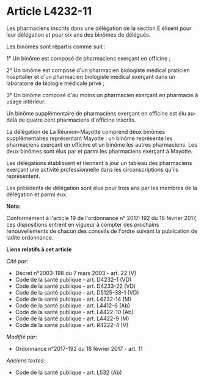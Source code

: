 # Article L4232-11

Les pharmaciens inscrits dans une délégation de la section E élisent pour leur délégation et pour six ans des binômes de
délégués. 

Les binômes sont répartis comme suit : 

1° Un binôme est composé de pharmaciens exerçant en officine ; 

2° Un binôme est composé d'un pharmacien biologiste médical praticien hospitalier et d'un pharmacien biologiste médical
exerçant dans un laboratoire de biologie médicale privé ; 

3° Un binôme composé d'au moins un pharmacien exerçant en pharmacie à usage intérieur. 

Un binôme supplémentaire de pharmaciens exerçant en officine est élu au-delà de quatre cent pharmaciens d'officine inscrits. 

La délégation de La Réunion-Mayotte comprend deux binômes supplémentaires représentant Mayotte : un binôme représente les
pharmaciens exerçant en officine et un binôme les autres pharmaciens. Les deux binômes sont élus par et parmi les pharmaciens
exerçant à Mayotte. 

Les délégations établissent et tiennent à jour un tableau des pharmaciens exerçant une activité professionnelle dans les
circonscriptions qu'ils représentent. 

Les présidents de délégation sont élus pour trois ans par les membres de la délégation et parmi eux.

**Nota:**

Conformément à l'article 19 de l'ordonnance n° 2017-192 du 16 février 2017, ces dispositions entrent en vigueur à compter des
prochains renouvellements de chacun des conseils de l'ordre suivant la publication de ladite ordonnance.

**Liens relatifs à cet article**

_Cité par_:

  - Décret n°2003-198 du 7 mars 2003 - art. 22 (V)
  - Code de la santé publique - art. D4232-1 (VD)
  - Code de la santé publique - art. D4233-22 (VD)
  - Code de la santé publique - art. D5125-38-1 (VD)
  - Code de la santé publique - art. L4232-14 (M)
  - Code de la santé publique - art. L4412-6 (Ab)
  - Code de la santé publique - art. L4422-10 (Ab)
  - Code de la santé publique - art. L4422-9 (M)
  - Code de la santé publique - art. R4222-4 (V)

_Modifié par_:

  - Ordonnance n°2017-192 du 16 février 2017 - art. 11

_Anciens textes_:

  - Code de la santé publique - art. L532 (Ab)
